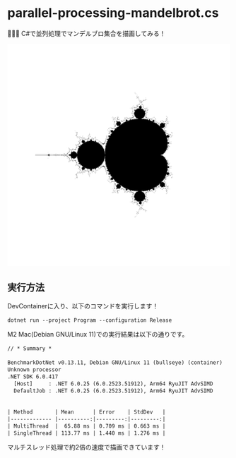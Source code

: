 # parallel-processing-mandelbrot.cs

🧧🧧🧧 C#で並列処理でマンデルブロ集合を描画してみる！  

![成果物](./docs/images/fruit.png)  

## 実行方法

DevContainerに入り、以下のコマンドを実行します！  

```shell
dotnet run --project Program --configuration Release
```

M2 Mac(Debian GNU/Linux 11)での実行結果は以下の通りです。  

```result
// * Summary *

BenchmarkDotNet v0.13.11, Debian GNU/Linux 11 (bullseye) (container)
Unknown processor
.NET SDK 6.0.417
  [Host]     : .NET 6.0.25 (6.0.2523.51912), Arm64 RyuJIT AdvSIMD
  DefaultJob : .NET 6.0.25 (6.0.2523.51912), Arm64 RyuJIT AdvSIMD


| Method       | Mean      | Error    | StdDev   |
|------------- |----------:|---------:|---------:|
| MultiThread  |  65.88 ms | 0.709 ms | 0.663 ms |
| SingleThread | 113.77 ms | 1.440 ms | 1.276 ms |
```

マルチスレッド処理で約2倍の速度で描画できています！  
